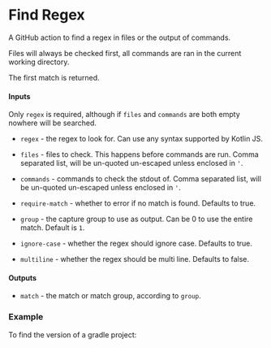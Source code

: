 # Find Regex

A GitHub action to find a regex in files or the output of commands.

Files will always be checked first, all commands are ran in the current working directory.

The first match is returned.

#### Inputs

Only `regex` is required, although if `files` and `commands` are both empty nowhere will be searched.

* `regex` - the regex to look for. Can use any syntax supported by Kotlin JS.

* `files` - files to check. This happens before commands are run. Comma separated list, will be un-quoted un-escaped unless
  enclosed in `'`.
* `commands` - commands to check the stdout of. Comma separated list, will be un-quoted un-escaped unless
  enclosed in `'`.
* `require-match` - whether to error if no match is found.  Defaults to true.
* `group` - the capture group to use as output.  Can be 0 to use the entire match.  Default is `1`.
* `ignore-case` - whether the regex should ignore case.  Defaults to true.
* `multiline` - whether the regex should be multi line.  Defaults to false.

#### Outputs
 * `match` - the match or match group, according to `group`.

### Example

To find the version of a gradle project:

